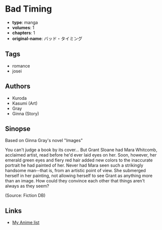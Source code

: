 # Bad Timing

-   **type**: manga
-   **volumes**: 1
-   **chapters**: 1
-   **original-name**: バッド・タイミング

## Tags

-   romance
-   josei

## Authors

-   Kuroda
-   Kasumi (Art)
-   Gray
-   Ginna (Story)

## Sinopse

Based on Ginna Gray's novel "Images"

You can't judge a book by its cover... But Grant Sloane had Mara Whitcomb, acclaimed artist, read before he'd ever laid eyes on her. Soon, however, her emerald green eyes and fiery red hair added new colors to the inaccurate portrait he had painted of her. Never had Mara seen such a strikingly handsome man--that is, from an artistic point of view. She submerged herself in her painting, not allowing herself to see Grant as anything more than an image. How could they convince each other that things aren't always as they seem?

(Source: Fiction DB)

## Links

-   [My Anime list](https://myanimelist.net/manga/44837/Bad_Timing)
